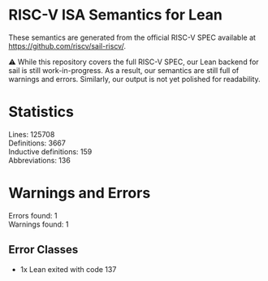 # RISC-V ISA Semantics for Lean

These semantics are generated from the official RISC-V SPEC available at
https://github.com/riscv/sail-riscv/.

⚠️ While this repository covers the full RISC-V SPEC, our Lean backend for sail
is still work-in-progress. As a result, our semantics are still full of warnings
and errors. Similarly, our output is not yet polished for readability.
# Statistics

Lines: 125708  
Definitions: 3667  
Inductive definitions: 159  
Abbreviations: 136  

# Warnings and Errors

Errors found: 1  
Warnings found: 1  

## Error Classes

- 1x Lean exited with code 137
